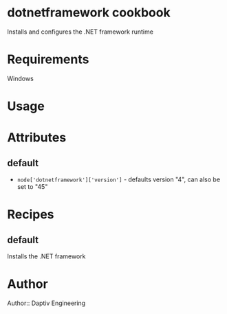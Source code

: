 # dotnetframework cookbook

Installs and configures the .NET framework runtime

# Requirements

Windows

# Usage

# Attributes

default
-------

* `node['dotnetframework']['version']` - defaults version "4", can also be set to "45"

# Recipes

default
-------

Installs the .NET framework

# Author

Author:: Daptiv Engineering
